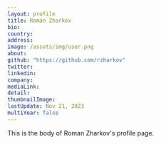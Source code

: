 ```yaml
---
layout: profile
title: Roman Zharkov
bio: 
country: 
address: 
image: /assets/img/user.png
about: 
github: "https://github.com/rzharkov"
twitter:
linkedin: 
company: 
mediaLink:
detail: 
thumbnailImage:
lastUpdate: Nov 21, 2023
multiYear: false
---
```


This is the body of Roman Zharkov's profile page.
